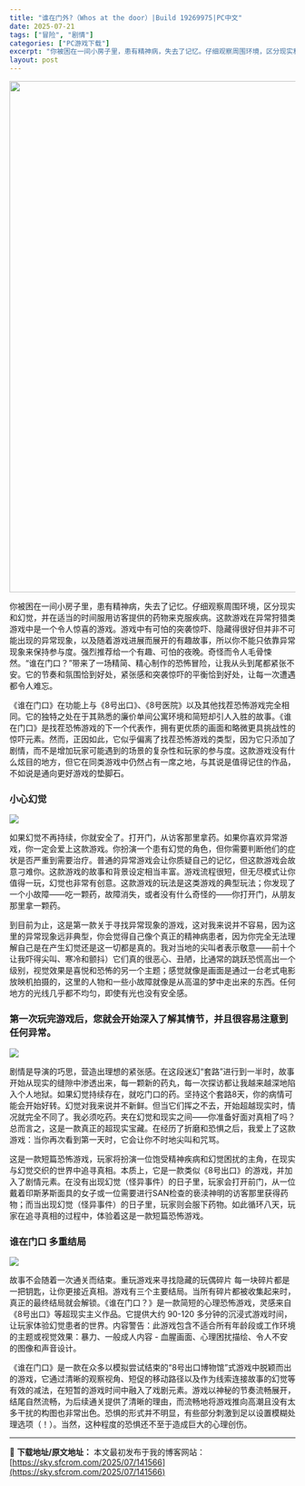 ```yaml
---
title: "谁在门外?（Whos at the door）|Build 19269975|PC中文"
date: 2025-07-21
tags: ["冒险", "剧情"]
categories: ["PC游戏下载"]
excerpt: "你被困在一间小房子里，患有精神病，失去了记忆。仔细观察周围环境，区分现实和幻觉，并在适当的时间服用访客提供的药物来克服疾病。这款游戏在异常狩猎类游戏中是一个令人惊喜的游戏。游戏中有可怕的突袭惊吓、隐藏得很好但并非不可能出现的异常现象，以及随着游戏进展而展开的有趣故事，所以你不能只依靠异常现象来保持参&hellip;"
layout: post
---
```


<img class="aligncenter size-full wp-image-141567" src="https://sky.sfcrom.com/wp-content/uploads/2025/07/2025072112583977.webp" alt="" width="600" height="900" />

你被困在一间小房子里，患有精神病，失去了记忆。仔细观察周围环境，区分现实和幻觉，并在适当的时间服用访客提供的药物来克服疾病。这款游戏在异常狩猎类游戏中是一个令人惊喜的游戏。游戏中有可怕的突袭惊吓、隐藏得很好但并非不可能出现的异常现象，以及随着游戏进展而展开的有趣故事，所以你不能只依靠异常现象来保持参与度。强烈推荐给一个有趣、可怕的夜晚。奇怪而令人毛骨悚然。“谁在门口？”带来了一场精简、精心制作的恐怖冒险，让我从头到尾都紧张不安。它的节奏和氛围恰到好处，紧张感和突袭惊吓的平衡恰到好处，让每一次遭遇都令人难忘。

《谁在门口》在功能上与《8号出口》、《8号医院》以及其他找茬恐怖游戏完全相同。它的独特之处在于其熟悉的廉价单间公寓环境和简短却引人入胜的故事。《谁在门口》是找茬恐怖游戏的下一个代表作，拥有更优质的画面和略微更具挑战性的惊吓元素。然而，正因如此，它似乎偏离了找茬恐怖游戏的类型，因为它只添加了剧情，而不是增加玩家可能遇到的场景的复杂性和玩家的参与度。这款游戏没有什么炫目的地方，但它在同类游戏中仍然占有一席之地，与其说是值得记住的作品，不如说是通向更好游戏的垫脚石。
<h3>小心幻觉</h3>
<img src="https://shared.fastly.steamstatic.com/store_item_assets/steam/apps/3690010/fd6f52c34390242f1a6f0ab289e54280d3ef3b15/ss_fd6f52c34390242f1a6f0ab289e54280d3ef3b15.1920x1080.jpg?t=1753073572" />

如果幻觉不再持续，你就安全了。打开门，从访客那里拿药。如果你喜欢异常游戏，你一定会爱上这款游戏。你扮演一个患有幻觉的角色，但你需要判断他们的症状是否严重到需要治疗。普通的异常游戏会让你质疑自己的记忆，但这款游戏会故意刁难你。这款游戏的故事和背景设定相当丰富。游戏流程很短，但无尽模式让你值得一玩，幻觉也非常有创意。这款游戏的玩法是这类游戏的典型玩法；你发现了一个小故障——吃一颗药，故障消失，或者没有什么奇怪的——你打开门，从朋友那里拿一颗药。

到目前为止，这是第一款关于寻找异常现象的游戏，这对我来说并不容易，因为这里的异常现象远非典型，你会觉得自己像个真正的精神病患者，因为你完全无法理解自己是在产生幻觉还是这一切都是真的。我对当地的尖叫者表示敬意——前十个让我吓得尖叫、寒冷和颤抖）它们真的很恶心、丑陋，比通常的跳跃恐慌高出一个级别，视觉效果是喜悦和恐怖的另一个主题；感觉就像是画面是通过一台老式电影放映机拍摄的，这里的人物和一些小故障就像是从高温的梦中走出来的东西。任何地方的光线几乎都不均匀，即使有光也没有安全感。
<h3>第一次玩完游戏后，您就会开始深入了解其情节，并且很容易注意到任何异常。</h3>
<img src="https://shared.fastly.steamstatic.com/store_item_assets/steam/apps/3690010/e3ab6b58776d887a0b8f75a68d39cda5cd9f424e/ss_e3ab6b58776d887a0b8f75a68d39cda5cd9f424e.1920x1080.jpg?t=1753073572" />

剧情是导演的巧思，营造出理想的紧张感。在这段迷幻“套路”进行到一半时，故事开始从现实的缝隙中渗透出来，每一颗新的药丸，每一次探访都让我越来越深地陷入个人地狱。如果幻觉持续存在，就吃门口的药。坚持这个套路8天，你的病情可能会开始好转。幻觉对我来说并不新鲜。但当它们挥之不去，开始超越现实时，情况就完全不同了。我必须吃药。夹在幻觉和现实之间——你准备好面对真相了吗？总而言之，这是一款真正的超现实宝藏。在经历了折磨和恐惧之后，我爱上了这款游戏：当你再次看到第一天时，它会让你不时地尖叫和咒骂。

这是一款短篇恐怖游戏，玩家将扮演一位饱受精神疾病和幻觉困扰的主角，在现实与幻觉交织的世界中追寻真相。本质上，它是一款类似《8号出口》的游戏，并加入了剧情元素。在没有出现幻觉（怪异事件）的日子里，玩家会打开前门，从一位戴着印斯茅斯面具的女子或一位需要进行SAN检查的亵渎神明的访客那里获得药物；而当出现幻觉（怪异事件）的日子里，玩家则会服下药物。如此循环八天，玩家在追寻真相的过程中，体验着这是一款短篇恐怖游戏。
<h3>谁在门口 多重结局</h3>
<img src="https://shared.fastly.steamstatic.com/store_item_assets/steam/apps/3690010/ba2a6240f7d393072a6f3857d9112290e0b88a0d/ss_ba2a6240f7d393072a6f3857d9112290e0b88a0d.1920x1080.jpg?t=1753073572" />

故事不会随着一次通关而结束。重玩游戏来寻找隐藏的玩偶碎片 每一块碎片都是一把钥匙，让你更接近真相。游戏有三个主要结局。当所有碎片都被收集起来时，真正的最终结局就会解锁。《谁在门口？》是一款简短的心理恐怖游戏，灵感来自《8号出口》等超现实主义作品。它提供大约 90-120 多分钟的沉浸式游戏时间，让玩家体验幻觉患者的世界。内容警告：此游戏包含不适合所有年龄段或工作环境的主题或视觉效果：暴力、一般成人内容 - 血腥画面、心理困扰描绘、令人不安的图像和声音设计。

《谁在门口》是一款在众多以模拟尝试结束的“8号出口博物馆”式游戏中脱颖而出的游戏，它通过清晰的观察视角、短促的移动路径以及作为线索连接故事的幻觉等有效的减法，在短暂的游戏时间中融入了戏剧元素。游戏以神秘的节奏流畅展开，结尾自然流畅，为后续通关提供了清晰的理由，而流畅地将游戏推向高潮且没有太多干扰的构图也非常出色。恐惧的形式并不明显，有些部分刺激到足以设置模糊处理选项（！）。当然，这种程度的恐惧还不至于造成巨大的心理创伤。

---
📖 **下载地址/原文地址：** 本文最初发布于我的博客网站：[https://sky.sfcrom.com/2025/07/141566](https://sky.sfcrom.com/2025/07/141566)

